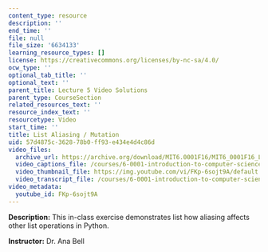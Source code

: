 ```yaml
---
content_type: resource
description: ''
end_time: ''
file: null
file_size: '6634133'
learning_resource_types: []
license: https://creativecommons.org/licenses/by-nc-sa/4.0/
ocw_type: ''
optional_tab_title: ''
optional_text: ''
parent_title: Lecture 5 Video Solutions
parent_type: CourseSection
related_resources_text: ''
resource_index_text: ''
resourcetype: Video
start_time: ''
title: List Aliasing / Mutation
uid: 57d4875c-3628-78b0-ff93-e434e4d4c86d
video_files:
  archive_url: https://archive.org/download/MIT6.0001F16/MIT6_0001F16_Lecture_05_exercise_04_300k.mp4
  video_captions_file: /courses/6-0001-introduction-to-computer-science-and-programming-in-python-fall-2016/f7687ff7a4235f6abfaa8c77abf5d636_FKp-6sojt9A.vtt
  video_thumbnail_file: https://img.youtube.com/vi/FKp-6sojt9A/default.jpg
  video_transcript_file: /courses/6-0001-introduction-to-computer-science-and-programming-in-python-fall-2016/cc354eb3c37197596b5dd9a89acecb75_FKp-6sojt9A.pdf
video_metadata:
  youtube_id: FKp-6sojt9A
---
```


**Description:** This in-class exercise demonstrates list how aliasing affects other list operations in Python.

**Instructor:** Dr. Ana Bell

